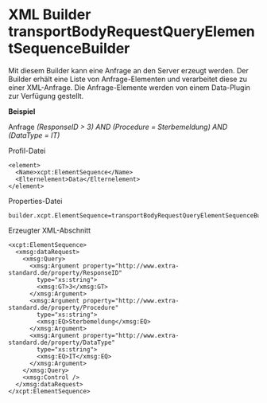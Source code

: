 # XML Builder transportBodyRequestQueryElementSequenceBuilder #

Mit diesem Builder kann eine Anfrage an den Server erzeugt werden. Der Builder erhält eine Liste von Anfrage-Elementen und verarbeitet diese zu einer XML-Anfrage. Die Anfrage-Elemente werden von einem Data-Plugin zur Verfügung gestellt.

**Beispiel**

Anfrage _(ResponseID > 3) AND (Procedure = Sterbemeldung) AND (DataType = IT)_

Profil-Datei
```
<element>
  <Name>xcpt:ElementSequence</Name>
  <Elternelement>Data</Elternelement>
</element>
```

Properties-Datei
```
builder.xcpt.ElementSequence=transportBodyRequestQueryElementSequenceBuilder
```

Erzeugter XML-Abschnitt
```
<xcpt:ElementSequence>
  <xmsg:dataRequest>
    <xmsg:Query>
      <xmsg:Argument property="http://www.extra-standard.de/property/ResponseID"
        type="xs:string">
        <xmsg:GT>3</xmsg:GT>
      </xmsg:Argument>
      <xmsg:Argument property="http://www.extra-standard.de/property/Procedure"
        type="xs:string">			
        <xmsg:EQ>Sterbemeldung</xmsg:EQ>
      </xmsg:Argument>
      <xmsg:Argument property="http://www.extra-standard.de/property/DataType"
        type="xs:string">			
        <xmsg:EQ>IT</xmsg:EQ>
      </xmsg:Argument>
    </xmsg:Query>
    <xmsg:Control />
  </xmsg:dataRequest>
</xcpt:ElementSequence>
```